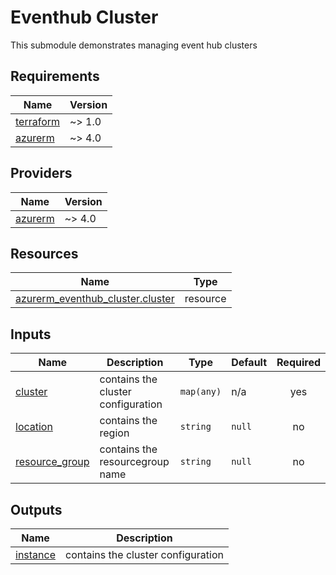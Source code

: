 # Eventhub Cluster

This submodule demonstrates managing event hub clusters

<!-- BEGIN_TF_DOCS -->
## Requirements

| Name | Version |
|------|---------|
| <a name="requirement_terraform"></a> [terraform](#requirement\_terraform) | ~> 1.0 |
| <a name="requirement_azurerm"></a> [azurerm](#requirement\_azurerm) | ~> 4.0 |

## Providers

| Name | Version |
|------|---------|
| <a name="provider_azurerm"></a> [azurerm](#provider\_azurerm) | ~> 4.0 |

## Resources

| Name | Type |
|------|------|
| [azurerm_eventhub_cluster.cluster](https://registry.terraform.io/providers/hashicorp/azurerm/latest/docs/resources/eventhub_cluster) | resource |

## Inputs

| Name | Description | Type | Default | Required |
|------|-------------|------|---------|:--------:|
| <a name="input_cluster"></a> [cluster](#input\_cluster) | contains the cluster configuration | `map(any)` | n/a | yes |
| <a name="input_location"></a> [location](#input\_location) | contains the region | `string` | `null` | no |
| <a name="input_resource_group"></a> [resource\_group](#input\_resource\_group) | contains the resourcegroup name | `string` | `null` | no |

## Outputs

| Name | Description |
|------|-------------|
| <a name="output_instance"></a> [instance](#output\_instance) | contains the cluster configuration |
<!-- END_TF_DOCS -->
